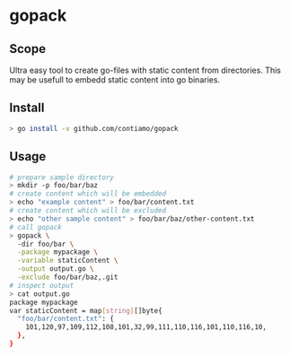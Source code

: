 gopack
======

## Scope

Ultra easy tool to create go-files with static content from directories. This may be usefull to embedd static content into go binaries.

## Install
```bash
> go install -v github.com/contiamo/gopack
```

## Usage
```bash
# prepare sample directory
> mkdir -p foo/bar/baz
# create content which will be embedded
> echo "example content" > foo/bar/content.txt
# create content which will be excluded
> echo "other sample content" > foo/bar/baz/other-content.txt
# call gopack
> gopack \
  -dir foo/bar \
  -package mypackage \
  -variable staticContent \
  -output output.go \
  -exclude foo/bar/baz,.git
# inspect output
> cat output.go
package mypackage
var staticContent = map[string][]byte{
  "foo/bar/content.txt": {
    101,120,97,109,112,108,101,32,99,111,110,116,101,110,116,10,
  },
}
```
